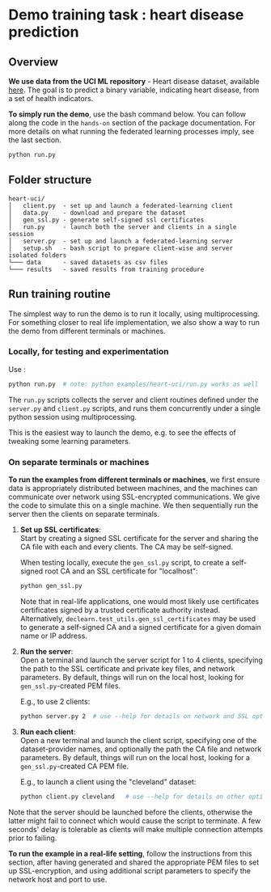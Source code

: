 # Demo training task : heart disease prediction

## Overview

**We use data from the UCI ML repository** - Heart disease dataset, available
[here](https://archive.ics.uci.edu/ml/datasets/Heart+Disease). The goal is to
predict a binary variable, indicating heart disease, from a set of health
indicators.

**To simply run the demo**, use the bash command below. You can follow along
the code in the `hands-on` section of the package documentation. For more
details on what running the federated learning processes imply, see the last
section.

```bash
python run.py
```

## Folder structure

```
heart-uci/
│   client.py  - set up and launch a federated-learning client
│   data.py    - download and prepare the dataset
│   gen_ssl.py - generate self-signed ssl certificates
│   run.py     - launch both the server and clients in a single session
│   server.py  - set up and launch a federated-learning server
│   setup.sh   - bash script to prepare client-wise and server isolated folders
└─── data      - saved datasets as csv files
└─── results   - saved results from training procedure
```

## Run training routine

The simplest way to run the demo is to run it locally, using multiprocessing.
For something closer to real life implementation, we also show a way to run
the demo from different terminals or machines.

### Locally, for testing and experimentation

Use :

```bash
python run.py  # note: python examples/heart-uci/run.py works as well
```

The `run.py` scripts collects the server and client routines defined under
the `server.py` and `client.py` scripts, and runs them concurrently under
a single python session using multiprocessing.

This is the easiest way to launch the demo, e.g. to see the effects of
tweaking some learning parameters.

### On separate terminals or machines

**To run the examples from different terminals or machines**,
we first ensure data is appropriately distributed between machines,
and the machines can communicate over network using SSL-encrypted
communications. We give the code to simulate this on a single machine.
We then sequentially run the server then the clients on separate terminals.

1. **Set up SSL certificates**:<br/>
   Start by creating a signed SSL certificate for the server and sharing the
   CA file with each and every clients. The CA may be self-signed.

   When testing locally, execute the `gen_ssl.py` script, to create a
   self-signed root CA and an SSL certificate for "localhost":
   ```bash
   python gen_ssl.py
   ```

   Note that in real-life applications, one would most likely use certificates
   certificates signed by a trusted certificate authority instead.
   Alternatively, `declearn.test_utils.gen_ssl_certificates` may be used to
   generate a self-signed CA and a signed certificate for a given domain name
   or IP address.

2. **Run the server**:<br/>
   Open a terminal and launch the server script for 1 to 4 clients,
   specifying the path to the SSL certificate and private key files,
   and network parameters. By default, things will run on the local
   host, looking for `gen_ssl.py`-created PEM files.

   E.g., to use 2 clients:
    ```bash
    python server.py 2  # use --help for details on network and SSL options
    ```

3. **Run each client**:<br/>
   Open a new terminal and launch the client script, specifying one of the
   dataset-provider names, and optionally the path the CA file and network
   parameters. By default, things will run on the local host, looking for
   a `gen_ssl.py`-created CA PEM file.

   E.g., to launch a client using the "cleveland" dataset:
    ```bash
    python client.py cleveland   # use --help for details on other options
    ```

Note that the server should be launched before the clients, otherwise the
latter might fail to connect which would cause the script to terminate. A
few seconds' delay is tolerable as clients will make multiple connection
attempts prior to failing.

**To run the example in a real-life setting**, follow the instructions from
this section, after having generated and shared the appropriate PEM files to
set up SSL-encryption, and using additional script parameters to specify the
network host and port to use.
